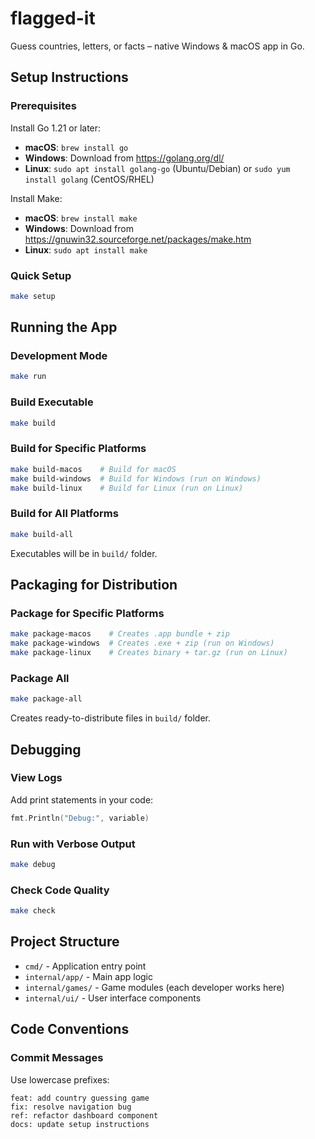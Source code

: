 # flagged-it
Guess countries, letters, or facts – native Windows &amp; macOS app in Go.

## Setup Instructions

### Prerequisites
Install Go 1.21 or later:
- **macOS**: `brew install go`
- **Windows**: Download from https://golang.org/dl/
- **Linux**: `sudo apt install golang-go` (Ubuntu/Debian) or `sudo yum install golang` (CentOS/RHEL)

Install Make:
- **macOS**: `brew install make`
- **Windows**: Download from https://gnuwin32.sourceforge.net/packages/make.htm
- **Linux**: `sudo apt install make`

### Quick Setup
```bash
make setup
```

## Running the App

### Development Mode
```bash
make run
```

### Build Executable
```bash
make build
```

### Build for Specific Platforms
```bash
make build-macos    # Build for macOS
make build-windows  # Build for Windows (run on Windows)
make build-linux    # Build for Linux (run on Linux)
```

### Build for All Platforms
```bash
make build-all
```
Executables will be in `build/` folder.

## Packaging for Distribution

### Package for Specific Platforms
```bash
make package-macos    # Creates .app bundle + zip
make package-windows  # Creates .exe + zip (run on Windows)
make package-linux    # Creates binary + tar.gz (run on Linux)
```

### Package All
```bash
make package-all
```
Creates ready-to-distribute files in `build/` folder.

## Debugging

### View Logs
Add print statements in your code:
```go
fmt.Println("Debug:", variable)
```

### Run with Verbose Output
```bash
make debug
```

### Check Code Quality
```bash
make check
```

## Project Structure
- `cmd/` - Application entry point
- `internal/app/` - Main app logic
- `internal/games/` - Game modules (each developer works here)
- `internal/ui/` - User interface components

## Code Conventions

### Commit Messages
Use lowercase prefixes:
```
feat: add country guessing game
fix: resolve navigation bug
ref: refactor dashboard component
docs: update setup instructions
```
